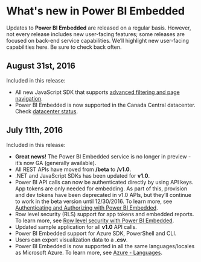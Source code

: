 <properties
   pageTitle="What's new in Power BI Embedded"
   description="Get the latest info on what's new in Power BI Embedded"
   services="power-bi-embedded"
   documentationCenter=""
   authors="guyinacube"
   manager="erikre"
   editor=""
   tags=""/>
<tags
   ms.service="power-bi-embedded"
   ms.devlang="NA"
   ms.topic="article"
   ms.tgt_pltfrm="NA"
   ms.workload="powerbi"
   ms.date="10/04/2016"
   ms.author="asaxton"/>

# What's new in Power BI Embedded

Updates to **Power BI Embedded** are released on a regular basis. However, not every release includes new user-facing features; some releases are focused on back-end service capabilities. We’ll highlight new user-facing capabilities here. Be sure to check back often.

## August 31st, 2016

Included in this release:

- All new JavaScript SDK that supports [advanced filtering and page navigation](power-bi-embedded-interact-with-reports.md).
- Power BI Embedded is now supported in the Canada Central datacenter. Check [datacenter status](https://azure.microsoft.com/status/).

## July 11th, 2016

Included in this release:

-    **Great news!** The Power BI Embedded service is no longer in preview - it’s now GA (generally available).  
-    All REST APIs have moved from **/beta** to **/v1.0**.
-    .NET and JavaScript SDKs has been updated for **v1.0**.
-    Power BI API calls can now be authenticated directly by using API keys. App tokens are only needed for embedding. As part of this, provision and dev tokens have been deprecated in v1.0 APIs, but they’ll continue to work in the beta version until 12/30/2016. To learn more, see [Authenticating and Authorizing with Power BI Embedded](power-bi-embedded-app-token-flow.md).
-    Row level security (RLS) support for app tokens and embedded reports. To learn more, see [Row level security with Power BI Embedded](power-bi-embedded-rls.md).
-    Updated sample application for all **v1.0** API calls.
-    Power BI Embedded support for Azure SDK, PowerShell and CLI.
-    Users can export visualization data to a **.csv**.
-    Power BI Embedded is now supported in all the same languages/locales as Microsoft Azure. To learn more, see  [Azure - Languages](http://social.technet.microsoft.com/wiki/contents/articles/4234.windows-azure-extent-of-localization.aspx).
